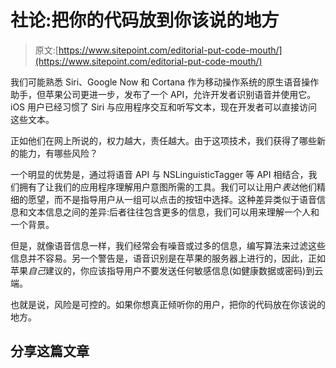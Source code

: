 # 社论:把你的代码放到你该说的地方

> 原文:[https://www.sitepoint.com/editorial-put-code-mouth/](https://www.sitepoint.com/editorial-put-code-mouth/)

我们可能熟悉 Siri、Google Now 和 Cortana 作为移动操作系统的原生语音操作助手，但苹果公司更进一步，发布了一个 API，允许开发者识别语音并使用它。iOS 用户已经习惯了 Siri 与应用程序交互和听写文本，现在开发者可以直接访问这些文本。

正如他们在网上所说的，权力越大，责任越大。由于这项技术，我们获得了哪些新的能力，有哪些风险？

一个明显的优势是，通过将语音 API 与 NSLinguisticTagger 等 API 相结合，我们拥有了让我们的应用程序理解用户意图所需的工具。我们可以让用户*表达*他们精细的愿望，而不是指导用户从一组可以点击的按钮中选择。这种差异类似于语音信息和文本信息之间的差异:后者往往包含更多的信息，我们可以用来理解一个人和一个背景。

但是，就像语音信息一样，我们经常会有噪音或过多的信息，编写算法来过滤这些信息并不容易。另一个警告是，语音识别是在苹果的服务器上进行的，因此，正如苹果*自己*建议的，你应该指导用户不要发送任何敏感信息(如健康数据或密码)到云端。

也就是说，风险是可控的。如果你想真正倾听你的用户，把你的代码放在你该说的地方。

## 分享这篇文章